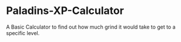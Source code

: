 # Paladins-XP-Calculator
A Basic Calculator to find out how much grind it would take to get to a specific level.
